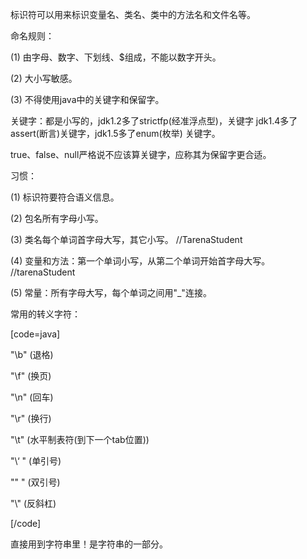 标识符可以用来标识变量名、类名、类中的方法名和文件名等。
命名规则：
(1) 由字母、数字、下划线、$组成，不能以数字开头。
(2) 大小写敏感。
(3) 不得使用java中的关键字和保留字。
关键字：都是小写的，jdk1.2多了strictfp(经准浮点型)，关键字 jdk1.4多了assert(断言)关键字，jdk1.5多了enum(枚举) 关键字。
true、false、null严格说不应该算关键字，应称其为保留字更合适。
习惯：
(1) 标识符要符合语义信息。
(2) 包名所有字母小写。
(3) 类名每个单词首字母大写，其它小写。 //TarenaStudent
(4) 变量和方法：第一个单词小写，从第二个单词开始首字母大写。 //tarenaStudent
(5) 常量：所有字母大写，每个单词之间用"_"连接。
常用的转义字符：
[code=java]
"\b" (退格)
"\f" (换页)
"\n" (回车)
"\r" (换行)
"\t" (水平制表符(到下一个tab位置))
"\‘ " (单引号)
"\" " (双引号) 
"\\" (反斜杠)
[/code]
直接用到字符串里！是字符串的一部分。